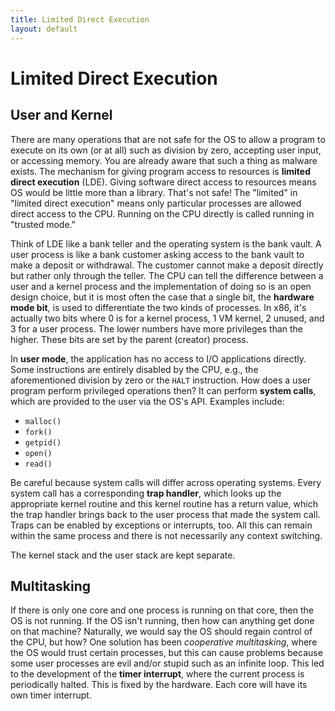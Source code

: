 ```yaml
---
title: Limited Direct Execution
layout: default
---
```


# Limited Direct Execution

## User and Kernel

There are many operations that are not safe for the OS to allow a program to execute on its own (or at all) such as division by zero, accepting user input, or accessing memory. You are already aware that such a thing as malware exists. The mechanism for giving program access to resources is **limited direct execution** (LDE). Giving software direct access to resources means OS would be little more than a library. That's not safe! The "limited" in "limited direct execution" means only particular processes are allowed direct access to the CPU. Running on the CPU directly is called running in "trusted mode."

Think of LDE like a bank teller and the operating system is the bank vault. A user process is like a bank customer asking access to the bank vault to make a deposit or withdrawal. The customer cannot make a deposit directly but rather only through the teller. The CPU can tell the difference between a user and a kernel process and the implementation of doing so is an open design choice, but it is most often the case that a single bit, the **hardware mode bit**, is used to differentiate the two kinds of processes. In x86, it's actually two bits where 0 is for a kernel process, 1 VM kernel, 2 unused, and 3 for a user process. The lower numbers have more privileges than the higher. These bits are set by the parent (creator) process.

In **user mode**, the application has no access to I/O applications directly. Some instructions are entirely disabled by the CPU, e.g., the aforementioned division by zero or the `HALT` instruction. How does a user program perform privileged operations then? It can perform **system calls**, which are provided to the user via the OS's API. Examples include:

- `malloc()`
- `fork()`
- `getpid()`
- `open()`
- `read()`

Be careful because system calls will differ across operating systems. Every system call has a corresponding **trap handler**, which looks up the appropriate kernel routine and this kernel routine has a return value, which the trap handler brings back to the user process that made the system call. Traps can be enabled by exceptions or interrupts, too. All this can remain within the same process and there is not necessarily any context switching.

The kernel stack and the user stack are kept separate.

## Multitasking

If there is only one core and one process is running on that core, then the OS is not running. If the OS isn't running, then how can anything get done on that machine? Naturally, we would say the OS should regain control of the CPU, but how? One solution has been *cooperative multitasking*, where the OS would trust certain processes, but this can cause problems because some user processes are evil and/or stupid such as an infinite loop. This led to the development of the **timer interrupt**, where the current process is periodically halted. This is fixed by the hardware. Each core will have its own timer interrupt.

